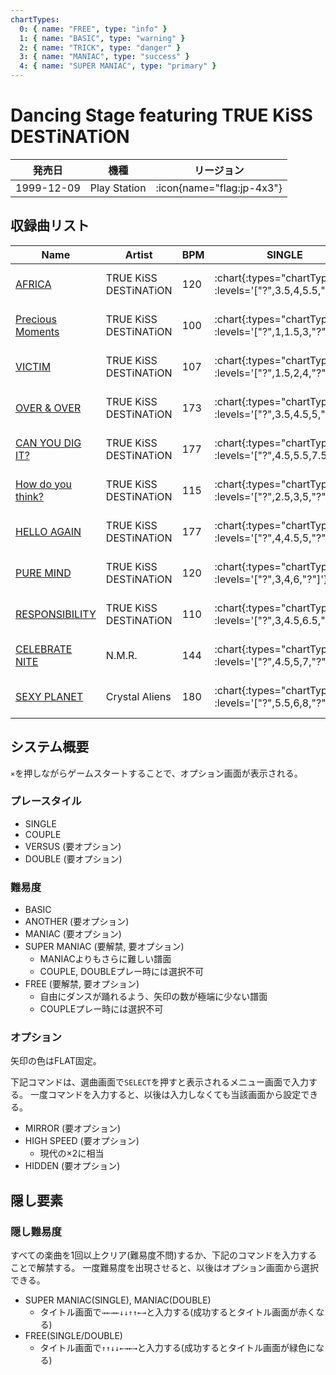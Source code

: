 ```yaml
---
chartTypes:
  0: { name: "FREE", type: "info" }
  1: { name: "BASIC", type: "warning" }
  2: { name: "TRICK", type: "danger" }
  3: { name: "MANIAC", type: "success" }
  4: { name: "SUPER MANIAC", type: "primary" }
---
```


# Dancing Stage featuring TRUE KiSS DESTiNATiON

|発売日|機種|リージョン|
|------|----|---------|
|1999-12-09|Play Station| :icon{name="flag:jp-4x3"}|

## 収録曲リスト

|Name|Artist|BPM|SINGLE|DOUBLE|COUPLE|
|----|------|---|------|------|------|
|[AFRICA](/playstation-jp/tkd/africa)|TRUE KiSS DESTiNATiON|120| :chart{:types="chartTypes" :levels='["?",3.5,4,5.5,"?"]'} | :chart{:types="chartTypes" :levels='["?",4,7.5,"?"]'} | :chart{:types="chartTypes" :levels='[3.5,4,5.5]' :charts='[1,2,3]'} |
|[Precious Moments](/playstation-jp/tkd/precious-moments)|TRUE KiSS DESTiNATiON|100| :chart{:types="chartTypes" :levels='["?",1,1.5,3,"?"]'} | :chart{:types="chartTypes" :levels='["?",2,3,"?"]'} | :chart{:types="chartTypes" :levels='[1,1.5,3]' :charts='[1,2,3]'} |
|[VICTIM](/playstation-jp/tkd/victim)|TRUE KiSS DESTiNATiON|107| :chart{:types="chartTypes" :levels='["?",1.5,2,4,"?"]'} | :chart{:types="chartTypes" :levels='["?",2.5,3.5,"?"]'} | :chart{:types="chartTypes" :levels='[1.5,2,4]' :charts='[1,2,3]'} |
|[OVER & OVER](/playstation-jp/tkd/over-over)|TRUE KiSS DESTiNATiON|173| :chart{:types="chartTypes" :levels='["?",3.5,4.5,5,"?"]'} | :chart{:types="chartTypes" :levels='["?",4.5,5.5,"?"]'} | :chart{:types="chartTypes" :levels='[3.5,4.5,5]' :charts='[1,2,3]'} |
|[CAN YOU DIG IT?](/playstation-jp/tkd/can-you-dig-it)|TRUE KiSS DESTiNATiON|177| :chart{:types="chartTypes" :levels='["?",4.5,5.5,7.5,"?"]'} | :chart{:types="chartTypes" :levels='["?",5.5,9,"?"]'} | :chart{:types="chartTypes" :levels='[4.5,5.5,7.5]' :charts='[1,2,3]'} |
|[How do you think?](/playstation-jp/tkd/how-do-you-think)|TRUE KiSS DESTiNATiON|115| :chart{:types="chartTypes" :levels='["?",2.5,3,5,"?"]'} | :chart{:types="chartTypes" :levels='["?",3,4,"?"]'} | :chart{:types="chartTypes" :levels='[2.5,3,5]' :charts='[1,2,3]'} |
|[HELLO AGAIN](/playstation-jp/tkd/hello-again)|TRUE KiSS DESTiNATiON|177| :chart{:types="chartTypes" :levels='["?",4,4.5,5,"?"]'} | :chart{:types="chartTypes" :levels='["?",4.5,6.5,"?"]'} | :chart{:types="chartTypes" :levels='[4,4.5,5]' :charts='[1,2,3]'} |
|[PURE MIND](/playstation-jp/tkd/pure-mind)|TRUE KiSS DESTiNATiON|120| :chart{:types="chartTypes" :levels='["?",3,4,6,"?"]'} | :chart{:types="chartTypes" :levels='["?",4,7.5,"?"]'} | :chart{:types="chartTypes" :levels='[3,4,6]' :charts='[1,2,3]'} |
|[RESPONSIBILITY](/playstation-jp/tkd/responsibility)|TRUE KiSS DESTiNATiON|110| :chart{:types="chartTypes" :levels='["?",3,4.5,6.5,"?"]'} | :chart{:types="chartTypes" :levels='["?",4,4.5,"?"]'} | :chart{:types="chartTypes" :levels='[3,4,6]' :charts='[1,2,3]'} |
|[CELEBRATE NITE](/playstation-jp/tkd/celebrate-nite)|N.M.R.|144| :chart{:types="chartTypes" :levels='["?",4.5,5,7,"?"]'} | :chart{:types="chartTypes" :levels='["?",3.5,8.5,"?"]'} | :chart{:types="chartTypes" :levels='[4.5,5,7]' :charts='[1,2,3]'} |
|[SEXY PLANET](/playstation-jp/tkd/sexy-planet)|Crystal Aliens|180| :chart{:types="chartTypes" :levels='["?",5.5,6,8,"?"]'} | :chart{:types="chartTypes" :levels='["?",6.5,9,"?"]'} | :chart{:types="chartTypes" :levels='[5.5,6,8]' :charts='[1,2,3]'} |

## システム概要

`×`を押しながらゲームスタートすることで、オプション画面が表示される。

### プレースタイル

- SINGLE
- COUPLE
- VERSUS (要オプション)
- DOUBLE (要オプション)

### 難易度

- BASIC
- ANOTHER (要オプション)
- MANIAC (要オプション)
- SUPER MANIAC (要解禁, 要オプション)
  - MANIACよりもさらに難しい譜面
  - COUPLE, DOUBLEプレー時には選択不可
- FREE (要解禁, 要オプション)
  - 自由にダンスが踊れるよう、矢印の数が極端に少ない譜面
  - COUPLEプレー時には選択不可

### オプション

矢印の色はFLAT固定。

下記コマンドは、選曲画面で`SELECT`を押すと表示されるメニュー画面で入力する。
一度コマンドを入力すると、以後は入力しなくても当該画面から設定できる。

- MIRROR (要オプション)
- HIGH SPEED (要オプション)
  - 現代の×2に相当
- HIDDEN (要オプション)

## 隠し要素

### 隠し難易度

すべての楽曲を1回以上クリア(難易度不問)するか、下記のコマンドを入力することで解禁する。
一度難易度を出現させると、以後はオプション画面から選択できる。

- SUPER MANIAC(SINGLE), MANIAC(DOUBLE)
  - タイトル画面で`→←→←↓↓↑↑←→`と入力する(成功するとタイトル画面が赤くなる)
- FREE(SINGLE/DOUBLE)
  - タイトル画面で`↑↑↓↓←→←→`と入力する(成功するとタイトル画面が緑色になる)
